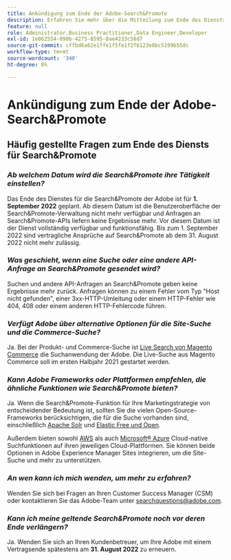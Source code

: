 ```yaml
---
title: Ankündigung zum Ende der Adobe-Search&Promote
description: Erfahren Sie mehr über die Mitteilung zum Ende des Diensts von Adobe Search&Promote.
feature: null
role: Administrator,Business Practitioner,Data Engineer,Developer
exl-id: 1e062554-090b-4275-8595-8ae4233c58d7
source-git-commit: cffbd6a62e1ffe1f5fe1f2f6123e8bc5199b55dc
workflow-type: tm+mt
source-wordcount: '340'
ht-degree: 0%

---
```


# Ankündigung zum Ende der Adobe-Search&amp;Promote

## Häufig gestellte Fragen zum Ende des Diensts für Search&amp;Promote

### **_Ab welchem Datum wird die Search&amp;Promote ihre Tätigkeit einstellen?_**

Das Ende des Dienstes für die Search&amp;Promote der Adobe ist für **1. September 2022** geplant. Ab diesem Datum ist die Benutzeroberfläche der Search&amp;Promote-Verwaltung nicht mehr verfügbar und Anfragen an Search&amp;Promote-APIs liefern keine Ergebnisse mehr. Vor diesem Datum ist der Dienst vollständig verfügbar und funktionsfähig. Bis zum 1. September 2022 sind vertragliche Ansprüche auf Search&amp;Promote ab dem 31. August 2022 nicht mehr zulässig.

### **_Was geschieht, wenn eine Suche oder eine andere API-Anfrage an Search&amp;Promote gesendet wird?_**

Suchen und andere API-Anfragen an Search&amp;Promote geben keine Ergebnisse mehr zurück. Anfragen können zu einem Fehler vom Typ &quot;Host nicht gefunden&quot;, einer 3xx-HTTP-Umleitung oder einem HTTP-Fehler wie 404, 408 oder einem anderen HTTP-Fehlercode führen.

### **_Verfügt Adobe über alternative Optionen für die Site-Suche und die Commerce-Suche?_**

Ja. Bei der Produkt- und Commerce-Suche ist [Live Search von Magento Commerce](https://blog.adobe.com/en/publish/2020/11/23/new-ai-capabilities-for-magento-commerce-improve-retail.html) die Suchanwendung der Adobe. Die Live-Suche aus Magento Commerce soll im ersten Halbjahr 2021 gestartet werden.

### **_Kann Adobe Frameworks oder Plattformen empfehlen, die ähnliche Funktionen wie Search&amp;Promote bieten?_**

Ja. Wenn die Search&amp;Promote-Funktion für Ihre Marketingstrategie von entscheidender Bedeutung ist, sollten Sie die vielen Open-Source-Frameworks berücksichtigen, die für die Suche vorhanden sind, einschließlich [Apache Solr](https://solr.apache.org/) und [Elastic Free und Open](https://www.elastic.co/about/free-and-open).

Außerdem bieten sowohl [AWS](https://aws.amazon.com/cloudsearch/) als auch [Microsoft® Azure](https://azure.microsoft.com/en-us/services/search/) Cloud-native Suchfunktionen auf ihren jeweiligen Cloud-Plattformen. Sie können beide Optionen in Adobe Experience Manager Sites integrieren, um die Site-Suche und mehr zu unterstützen.

### **_An wen kann ich mich wenden, um mehr zu erfahren?_**

Wenden Sie sich bei Fragen an Ihren Customer Success Manager (CSM) oder kontaktieren Sie das Adobe-Team unter [searchquestions@adobe.com](mailto:searchquestions@adobe.com).

### **_Kann ich meine geltende Search&amp;Promote noch vor deren Ende verlängern?_**

Ja. Wenden Sie sich an Ihren Kundenbetreuer, um Ihre Adobe mit einem Vertragsende spätestens am **31. August 2022** zu erneuern.
